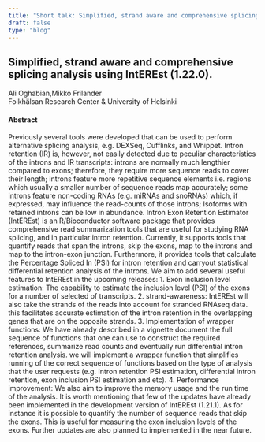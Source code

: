 ```yaml
---
title: "Short talk: Simplified, strand aware and comprehensive splicing analysis using IntEREst (1.22.0)."
draft: false
type: "blog"
---
```


## Simplified, strand aware and comprehensive splicing analysis using IntEREst (1.22.0).
Ali Oghabian,Mikko Frilander	
Folkhälsan Research Center & University of Helsinki	

#### Abstract

Previously several tools were developed that can be used to perform alternative splicing analysis, e.g. DEXSeq, Cufflinks, and Whippet. Intron retention (IR) is, however, not easily detected due to peculiar characteristics of the introns and IR transcripts: introns are normally much lengthier compared to exons; therefore, they require more sequence reads to cover their length; introns feature more repetitive sequence elements i.e. regions which usually a smaller number of sequence reads map accurately; some introns feature non-coding RNAs (e.g. miRNAs and snoRNAs) which, if expressed, may influence the read-counts of those introns; Isoforms with retained introns can be low in abundance. Intron Exon Retention Estimator (IntEREst) is an R/Bioconductor software package that provides comprehensive read summarization tools that are useful for studying RNA splicing, and in particular intron retention. Currently, it supports tools that quantify reads that span the introns, skip the exons, map to the introns and map to the intron-exon junction. Furthermore, it provides tools that calculate the Percentage Spliced In (PSI) for intron retention and carryout statistical differential retention analysis of the introns. We aim to add several useful features to IntEREst in the upcoming releases: 1. Exon inclusion level estimation: The capability to estimate the inclusion level (PSI) of the exons for a number of selected of transcripts. 2. strand-awareness: IntEREst will also take the strands of the reads into account for stranded RNAseq data. this facilitates accurate estimation of the intron retention in the overlapping genes that are on the opposite strands. 3. Implementation of wrapper functions: We have already described in a vignette document the full sequence of functions that one can use to construct the required references, summarize read counts and eventually run differential intron retention analysis. we will implement a wrapper function that simplifies running of the correct sequence of functions based on the type of analysis that the user requests (e.g. Intron retention PSI estimation, differential intron retention, exon inclusion PSI estimation and etc). 4. Performance improvement: We also aim to improve the memory usage and the run time of the analysis. It is worth mentioning that few of the updates have already been implemented in the development version of IntEREst (1.21.1). As for instance it is possible to quantify the number of sequence reads that skip the exons. This is useful for measuring the exon inclusion levels of the exons. Further updates are also planned to implemented in the near future.
